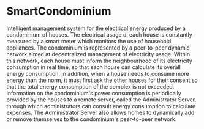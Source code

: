 # SmartCondominium
Intelligent management system for the electrical energy produced by a condominium of houses. The electrical usage di each house is constantly measured by a smart meter which monitors the use of household appliances. 
The condominium is represented by a peer-to-peer dynamic network aimed at decentralized management of electricity usage. 
Within this network, each house must inform the neighbourhood of its electricity consumption in real time, so that each house can calculate its overall energy consumption. 
In addition, when a house needs to consume more energy than the norm, it must first ask the other houses for their consent so that the total energy consumption of the complex is not exceeded. 
Information on the condominium's power consumption is periodically provided by the houses to a remote server, called the Administrator Server, through which administrators can consult energy consumption to calculate expenses. 
The Administrator Server also allows homes to dynamically add or remove themselves to the condominium's peer-to-peer network.
